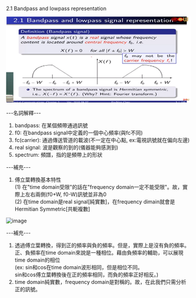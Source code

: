 2.1 Bandpass and lowpass representation

![image](https://github.com/IamCalories/chenDC-notes/blob/master/docs/chapter2/res/2-1.png)



---名詞解釋---  

1. bandpass: 在某個頻帶通過訊號  
2. f0: 在bandpass signal中定義的一個中心頻率(與fc不同)  
3. fc(carrier): 通過傳送管道的載波(不一定在中心點, ex:電視訊號就在偏向左邊)
4. real signal: 波是觀察的到的(儀器能夠感測到)
5. spectrum: 頻譜，指的是頻帶上的形狀

---補充---  

1. 傅立葉轉換基本特性  
   (1) 在"time domain受限"的話在"frequency domain一定不能受限"。故，實際上左右兩側(f0+W, f0-W)訊號並非為0  
   (2) 在time domain是real signal[純實數]，在frequency dimain就會是Hermitian Symmetric[共軛複數]
   
   
![image]()  

---補充---  
1. 透過傅立葉轉換，得到正的頻率與負的頻率。但是，實際上是沒有負的頻率。  
   正、負頻率在time domain來說是一種相位。藉由負頻率的輔助，可以展現time domain的相位    
   (ex: sin和cos在time domain波形相同，但是相位不同。  
      sin和cos傅立葉轉換後在正的頻率相同，而負的頻率正好相反。)  
2. time domain純實數，frequency domain是對稱的。故，在此我們只需分析正的訊號。
